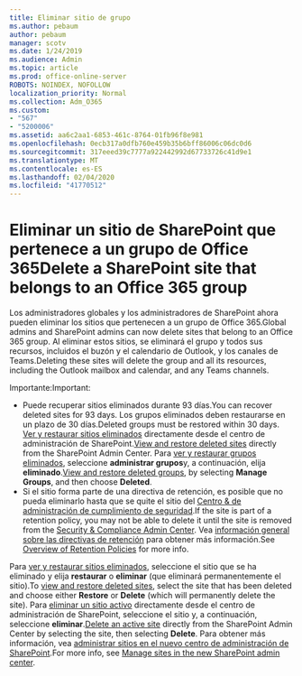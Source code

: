 ```yaml
---
title: Eliminar sitio de grupo
ms.author: pebaum
author: pebaum
manager: scotv
ms.date: 1/24/2019
ms.audience: Admin
ms.topic: article
ms.prod: office-online-server
ROBOTS: NOINDEX, NOFOLLOW
localization_priority: Normal
ms.collection: Adm_O365
ms.custom:
- "567"
- "5200006"
ms.assetid: aa6c2aa1-6853-461c-8764-01fb96f8e981
ms.openlocfilehash: 0ecb317a0dfb760e459b35b6bff86006c06dc0d6
ms.sourcegitcommit: 317eeed39c7777a922442992d67733726c41d9e1
ms.translationtype: MT
ms.contentlocale: es-ES
ms.lasthandoff: 02/04/2020
ms.locfileid: "41770512"
---
```

# <a name="delete-a-sharepoint-site-that-belongs-to-an-office-365-group"></a><span data-ttu-id="f4b76-102">Eliminar un sitio de SharePoint que pertenece a un grupo de Office 365</span><span class="sxs-lookup"><span data-stu-id="f4b76-102">Delete a SharePoint site that belongs to an Office 365 group</span></span>

<span data-ttu-id="f4b76-103">Los administradores globales y los administradores de SharePoint ahora pueden eliminar los sitios que pertenecen a un grupo de Office 365.</span><span class="sxs-lookup"><span data-stu-id="f4b76-103">Global admins and SharePoint admins can now delete sites that belong to an Office 365 group.</span></span> <span data-ttu-id="f4b76-104">Al eliminar estos sitios, se eliminará el grupo y todos sus recursos, incluidos el buzón y el calendario de Outlook, y los canales de Teams.</span><span class="sxs-lookup"><span data-stu-id="f4b76-104">Deleting these sites will delete the group and all its resources, including the Outlook mailbox and calendar, and any Teams channels.</span></span>
  
<span data-ttu-id="f4b76-105">Importante:</span><span class="sxs-lookup"><span data-stu-id="f4b76-105">Important:</span></span>

- <span data-ttu-id="f4b76-106">Puede recuperar sitios eliminados durante 93 días.</span><span class="sxs-lookup"><span data-stu-id="f4b76-106">You can recover deleted sites for 93 days.</span></span> <span data-ttu-id="f4b76-107">Los grupos eliminados deben restaurarse en un plazo de 30 días.</span><span class="sxs-lookup"><span data-stu-id="f4b76-107">Deleted groups must be restored within 30 days.</span></span> <span data-ttu-id="f4b76-108">[Ver y restaurar sitios eliminados](https://admin.microsoft.com/sharepoint) directamente desde el centro de administración de SharePoint.</span><span class="sxs-lookup"><span data-stu-id="f4b76-108">[View and restore deleted sites](https://admin.microsoft.com/sharepoint) directly from the SharePoint Admin Center.</span></span> <span data-ttu-id="f4b76-109">Para [ver y restaurar grupos eliminados](https://outlook.office.com/people/group/deleted), seleccione **administrar grupos**y, a continuación, elija **eliminado**.</span><span class="sxs-lookup"><span data-stu-id="f4b76-109">[View and restore deleted groups](https://outlook.office.com/people/group/deleted), by selecting **Manage Groups**, and then choose **Deleted**.</span></span>
- <span data-ttu-id="f4b76-110">Si el sitio forma parte de una directiva de retención, es posible que no pueda eliminarlo hasta que se quite el sitio del [Centro &amp; de administración de cumplimiento de seguridad](https://protection.office.com/?rfr=AdminCenter#/retention).</span><span class="sxs-lookup"><span data-stu-id="f4b76-110">If the site is part of a retention policy, you may not be able to delete it until the site is removed from the [Security &amp; Compliance Admin Center](https://protection.office.com/?rfr=AdminCenter#/retention).</span></span> <span data-ttu-id="f4b76-111">Vea [información general sobre las directivas de retención](https://docs.microsoft.com/office365/securitycompliance/retention-policies#content-in-onedrive-accounts-and-sharepoint-sites) para obtener más información.</span><span class="sxs-lookup"><span data-stu-id="f4b76-111">See [Overview of Retention Policies](https://docs.microsoft.com/office365/securitycompliance/retention-policies#content-in-onedrive-accounts-and-sharepoint-sites) for more info.</span></span>
  
<span data-ttu-id="f4b76-112">Para [ver y restaurar sitios eliminados](https://admin.microsoft.com/sharepoint), seleccione el sitio que se ha eliminado y elija **restaurar** o **eliminar** (que eliminará permanentemente el sitio).</span><span class="sxs-lookup"><span data-stu-id="f4b76-112">To [view and restore deleted sites](https://admin.microsoft.com/sharepoint), select the site that has been deleted and choose either **Restore** or **Delete** (which will permanently delete the site).</span></span> <span data-ttu-id="f4b76-113">Para [eliminar un sitio activo](https://admin.microsoft.com/sharepoint) directamente desde el centro de administración de SharePoint, seleccione el sitio y, a continuación, seleccione **eliminar**.</span><span class="sxs-lookup"><span data-stu-id="f4b76-113">[Delete an active site](https://admin.microsoft.com/sharepoint) directly from the SharePoint Admin Center by selecting the site, then selecting **Delete**.</span></span> <span data-ttu-id="f4b76-114">Para obtener más información, vea [administrar sitios en el nuevo centro de administración de SharePoint](https://docs.microsoft.com/sharepoint/manage-sites-in-new-admin-center).</span><span class="sxs-lookup"><span data-stu-id="f4b76-114">For more info, see [Manage sites in the new SharePoint admin center](https://docs.microsoft.com/sharepoint/manage-sites-in-new-admin-center).</span></span>
  
